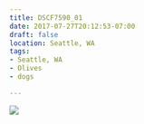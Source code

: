 ```yaml
---
title: DSCF7590_01
date: 2017-07-27T20:12:53-07:00
draft: false
location: Seattle, WA
tags:
- Seattle, WA
- Olives
- dogs

---
```

![](https://d17enza3bfujl8.cloudfront.net/DSCF7590_01.jpg)
